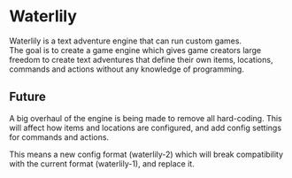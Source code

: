 # Waterlily

Waterlily is a text adventure engine that can run custom games.  
The goal is to create a game engine which gives game creators large freedom to create text adventures that define their own items, locations, commands and actions without any knowledge of programming.
## Future

A big overhaul of the engine is being made to remove all hard-coding. 
This will affect how items and locations are configured, and add config settings for commands and actions.  
  
This means a new config format (waterlily-2) which will break compatibility with the current format (waterlily-1), and replace it.
